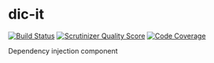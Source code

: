 dic-it
======

[![Build Status](https://travis-ci.org/oliviermadre/dic-it.png?branch=master)](https://travis-ci.org/oliviermadre/dic-it)
[![Scrutinizer Quality Score](https://scrutinizer-ci.com/g/oliviermadre/dic-it/badges/quality-score.png?s=30dd2847f1e2aa8b6de1795cd8e460ad25097e45)](https://scrutinizer-ci.com/g/oliviermadre/dic-it/)
[![Code Coverage](https://scrutinizer-ci.com/g/oliviermadre/dic-it/badges/coverage.png?s=4e25828bd8fc447a0c40e7c47d49e9ff4ecbc19b)](https://scrutinizer-ci.com/g/oliviermadre/dic-it/)

Dependency injection component
